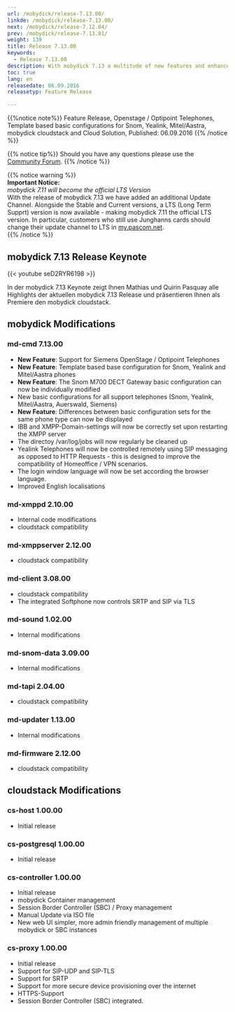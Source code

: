 ```yaml
---
url: /mobydick/release-7.13.00/
linkde: /mobydick/release-7.13.00/
next: /mobydick/release-7.12.04/
prev: /mobydick/release-7.13.01/
weight: 139
title: Release 7.13.00
keywords: 
  - Release 7.13.00
description: With mobydick 7.13 a multitude of new features and enhancements have been added to mobydick including Cloud Telephony, more interoperability and improved endpoint management. 
toc: true
lang: en
releasedate: 06.09.2016
releasetyp: Feature Release

---
```


{{%notice note%}}
Feature Release, Openstage / Optipoint Telephones, Template based basic configurations for Snom, Yealink, Mitel/Aastra, mobydick cloudstack and Cloud Solution, Published: 06.09.2016
{{% /notice %}}

{{% notice tip%}}
Should you have any questions please use the [Community Forum](http://community.pascom.net/forum.php?langid=6 "Visit our Forum").
{{% /notice %}}


{{% notice warning %}}  
**Important Notice:**<br/>
*mobydick 7.11 will become the official LTS Version*<br/>
With the release of mobydick 7.13 we have added an additional Update Channel. Alongside the Stable and Current versions, a LTS (Long Term Supprt) version is now available - making mobydick 7.11 the official LTS version. In particular, customers who still use Junghanns cards should change their update channel to LTS in [my.pascom.net](https://my.pascom.net).  
{{% /notice %}}

## mobydick 7.13 Release Keynote
{{< youtube seD2RYR6198 >}}

In der mobydick 7.13 Keynote zeigt Ihnen Mathias und Quirin Pasquay alle Highlights der aktuellen mobydick 7.13 Release und präsentieren Ihnen als Premiere den mobydick cloudstack.

## mobydick Modifications

### md-cmd 7.13.00

* **New Feature**: Support for Siemens OpenStage / Optipoint Telephones
* **New Feature**: Template based base configuration for Snom, Yealink and Mitel/Aastra phones
* **New Feature**: The Snom M700 DECT Gateway basic configuration can now be individually modified
* New basic configurations for all support telephones (Snom, Yealink, Mitel/Aastra, Auerswald, Siemens)
* **New Feature**: Differences between basic configuration sets for the same phone type can now be displayed
* IBB and XMPP-Domain-settings will now be correctly set upon restarting the XMPP server
* The directoy /var/log/jobs will now regularly be cleaned up
* Yealink Telephones will now be controlled remotely using SIP messaging as opposed to HTTP Requests - this is designed to improve the compatibility of Homeoffice / VPN scenarios.
* The login window language will now be set according the browser language.
* Improved English localisations

### md-xmppd 2.10.00

* Internal code modifications
* cloudstack compatibility

### md-xmppserver 2.12.00

* cloudstack compatibility

### md-client 3.08.00

* cloudstack compatibility
* The integrated Softphone now controls SRTP and SIP via TLS

### md-sound 1.02.00

* Internal modifications

### md-snom-data 3.09.00

* Internal modifications

### md-tapi 2.04.00

* cloudstack compatibility

### md-updater 1.13.00

* Internal modifications

### md-firmware 2.12.00

* cloudstack compatibility


## cloudstack Modifications 

### cs-host 1.00.00

* Initial release

### cs-postgresql 1.00.00

* Initial release

### cs-controller 1.00.00

* Initial release
* mobydick Container management
* Session Border Controller (SBC) / Proxy management
* Manual Update via ISO file
* New web UI simpler, more admin friendly management of multiple mobydick or SBC instances

### cs-proxy 1.00.00

* Initial release
* Support for SIP-UDP and SIP-TLS
* Support for SRTP
* Support for more secure device provisioning over the internet
* HTTPS-Support
* Session Border Controller (SBC) integrated.
